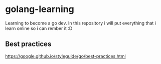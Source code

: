# golang-learning
Learning to become a go dev. In this repository i will put everything that i learn online so i can rember it :D


## Best practices
https://google.github.io/styleguide/go/best-practices.html